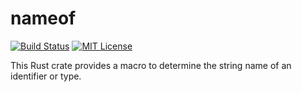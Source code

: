 
nameof
======
[![Build Status](https://travis-ci.org/SilentByte/nameof.svg?branch=master)](https://travis-ci.org/SilentByte/nameof)
[![MIT License](https://img.shields.io/badge/license-MIT%20License-blue.svg)](https://opensource.org/licenses/MIT)

This Rust crate provides a macro to determine the string name of an identifier or type.

